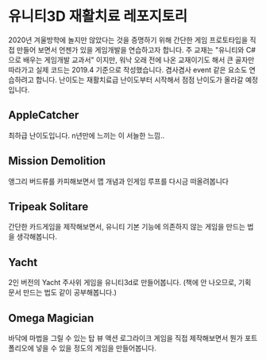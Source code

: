 # 유니티3D 재활치료 레포지토리
2020년 겨울방학에 놀지만 않았다는 것을 증명하기 위해 간단한 게임 프로토타입을 직접 만들어 보면서 언젠가 있을 게임개발을 연습하고자 합니다. 주 교재는 "유니티와 C#으로 배우는 게임개발 교과서" 이지만, 워낙 오래 전에 나온 교재이기도 해서 큰 골자만 따라가고 실제 코드는 2019.4 기준으로 작성했습니다. 겸사겸사 event 같은 요소도 연습하려고 합니다.
난이도는 재활치료급 난이도부터 시작해서 점점 난이도가 올라갈 예정입니다.

## AppleCatcher
최하급 난이도입니다. n년만에 느끼는 이 서늘한 느낌..

## Mission Demolition
앵그리 버드류를 카피해보면서 맵 개념과 인게임 루프를 다시금 떠올려봅니다

## Tripeak Solitare
간단한 카드게임을 제작해보면서, 유니티 기본 기능에 의존하지 않는 게임을 만드는 법을 생각해봅니다.

## Yacht
2인 버전의 Yacht 주사위 게임을 유니티3d로 만들어봅니다. (책에 안 나오므로, 기획 문서 만드는 법도 같이 공부해봅니다.)

## Omega Magician
바닥에 마법을 그릴 수 있는 탑 뷰 액션 로그라이크 게임을 직접 제작해보면서 뭔가 포트폴리오에 넣을 수 있을 정도의 게임을 만들어봅니다.